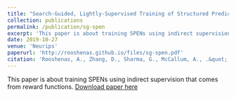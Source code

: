 ```yaml
---
title: "Search-Guided, Lightly-Supervised Training of Structured Prediction Energy Networks"
collection: publications
permalink: /publication/sg-spen
excerpt: 'This paper is about training SPENs using indirect supervision that comes from reward functions. <img style="width:20%; height:auto;" src="/images/sg-spen.png">'
date: 2019-10-27
venue: 'Neurips'
paperurl: 'http://rooshenas.github.io/files/sg-spen.pdf'
citation: 'Rooshenas, A., Zhang, D., Sharma, G., McCallum, A., .&quot; <i>Neurips 2019 1</i>'
---
```

This paper is about training SPENs using indirect supervision that comes from reward functions.
[Download paper here](http://academicpages.github.io/files/paper1.pdf)


